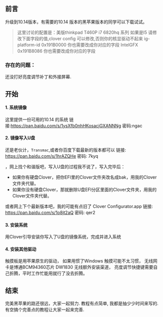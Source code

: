 ## 前言

升级到10.14版本，有需要的10.14 版本的黑苹果版本的同学可以下载试试。

> 这里讨论的配置是：美版thinkpad T460P i7 6820hq  系列
> 如果是I5  请修改下面字段的值,clover config 可以修改,否则你的核显驱动不起来
> 		<key>ig-platform-id</key>
		<string>0x191B0000</string> 你也需要改成你对应的字段
		<key>IntelGFX</key>	
		<string>0x191B8086</string> 你也需要改成你对应的字段
### 存在的问题：
还没打好亮度调节补丁和外接屏幕.



## 开始

#### 1. 系统镜像

这里提供一份可用的10.14 的系统
链接:https://pan.baidu.com/s/1ysXfb0nhHKosacjGXANNNg  密码:ngac

#### 2. 镜像写入U盘

还是老伙计，`Transmac`,或者你百度下载最新的版本都可以
链接: https://pan.baidu.com/s/1hrAZQHe 密码: 7kyq

，网上找个和谐版吧，写入U盘的过程我不说了，写入完毕后：

- 如果你有硬盘Clover，把你EFI里的Clover文件夹改名成bak，用我的Clover文件夹代替。
- 如果你没有硬盘Clover，那就删除U盘EFI分区里面的Clover文件夹，用我的Clover文件夹代替。

或者网上下个最新版本吧，我的可能有点旧了
Clover Configurator.app
链接: https://pan.baidu.com/s/1o8jt2aQ 密码: qer2

#### 3. 安装系统

用Clover引导安装你写入了U盘的镜像系统，完成并进入系统

#### 4. 安装其他驱动

触摸板是用苹果原生的驱动， 如果用惯了Windows 触摸可能不太习惯， 无线网卡是博通BCM94360芯片 DW1830 无线额外安装渠道， 亮度调节快捷键需要自己折腾，平时工作忙能用就行了没去折腾。


## 结束


完美黑苹果的路还很远，大家一起努力. 
教程有点简单, 我都是抽少少时间来写的.有空搞个完善点的教程让大家一起来完善.

